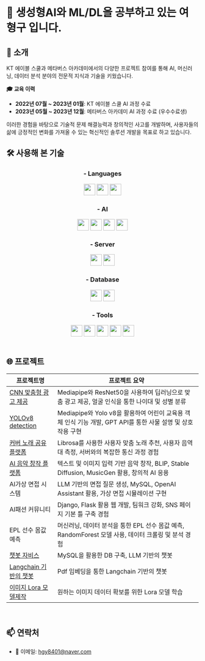 # 👋  생성형AI와 ML/DL을 공부하고 있는 여형구 입니다.
       
## 🌟 소개  
KT 에이블 스쿨과 메타버스 아카데미에서의 다양한 프로젝트 참여를 통해 AI, 머신러닝, 데이터 분석 분야의 전문적 지식과 기술을 키웠습니다. 
      
**🎓 교육 이력**  
- **2022년 07월 ~ 2023년 01월**: KT 에이블 스쿨 AI 과정 수료
- **2023년 05월 ~ 2023년 12월**: 메타버스 아카데미 AI 과정 수료 (우수수료생) 
 
이러한 경험을 바탕으로 기술적 문제 해결능력과 창의적인 사고를 개발하며, 사용자들의 삶에 긍정적인 변화를 가져올 수 있는 혁신적인 솔루션 개발을 목표로 하고 있습니다.
<br>

## 🛠 사용해 본 기술

<div align="center">

### - Languages
<img src="https://img.shields.io/badge/-Python-3776AB?style=flat-square&logo=python&logoColor=white" height="30"/> 
<img src="https://img.shields.io/badge/-HTML5-E34F26?style=flat-square&logo=html5&logoColor=white" height="30"/> 
<img src="https://img.shields.io/badge/-JavaScript-F7DF1E?style=flat-square&logo=javascript&logoColor=black" height="30"/>

### - AI
<img src="https://img.shields.io/badge/-TensorFlow-FF6F00?style=flat-square&logo=tensorflow&logoColor=white" height="30"/>
<img src="https://img.shields.io/badge/-PyTorch-EE4C2C?style=flat-square&logo=pytorch&logoColor=white" height="30"/>
<img src="https://img.shields.io/badge/-Yolov8-0078D4?style=flat-square&logo=yolo&logoColor=white" height="30"/>  <!-- Placeholder for Yolov8 -->
<img src="https://img.shields.io/badge/-OpenCV-5C3EE8?style=flat-square&logo=opencv&logoColor=white" height="30"/>

### - Server
<img src="https://img.shields.io/badge/-Flask-000000?style=flat-square&logo=flask&logoColor=white" height="30"/>
<img src="https://img.shields.io/badge/-FastAPI-009688?style=flat-square&logo=fastapi&logoColor=white" height="30"/>

### - Database
<img src="https://img.shields.io/badge/-SQLite-003B57?style=flat-square&logo=sqlite&logoColor=white" height="30"/>
<img src="https://img.shields.io/badge/-MySQL-4479A1?style=flat-square&logo=mysql&logoColor=white" height="30"/>

### - Tools
<img src="https://img.shields.io/badge/-Visual_Studio_Code-007ACC?style=flat-square&logo=visual-studio-code&logoColor=white" height="30"/>
<img src="https://img.shields.io/badge/-LoRA-FF6F00?style=flat-square&logo=some-lora-logo&logoColor=white" height="30"/>  <!-- Placeholder for LoRA -->
<img src="https://img.shields.io/badge/-PyCharm-000000?style=flat-square&logo=pycharm&logoColor=white" height="30"/>
<img src="https://img.shields.io/badge/-Git-F05032?style=flat-square&logo=git&logoColor=white" height="30"/>
<img src="https://img.shields.io/badge/-GitHub-181717?style=flat-square&logo=github&logoColor=white" height="30"/>

</div>

<br>


## 🌐 프로젝트 

| 프로젝트명 | 프로젝트 요약 |
| ---------- | ------------- |
| [CNN 맞춤형 광고 제공](https://github.com/wahoman/CNN-based_advertising_services.git) | Mediapipe와 ResNet50을 사용하여 딥러닝으로 맞춤 광고 제공, 얼굴 인식을 통한 나이대 및 성별 분류 |
| [YOLOv8 detection](https://github.com/wahoman/YOLO_v8-mediapipe_.git) | Mediapipe와 Yolo v8을 활용하여 어린이 교육용 객체 인식 기능 개발, GPT API를 통한 사물 설명 및 상호작용 구현 |
| [커버 노래 공유 플랫폼](https://github.com/wahoman/AI_music_PROJECT.git) | Librosa를 사용한 사용자 맞춤 노래 추천, 사용자 음역대 측정, 서버와의 복잡한 통신 과정 경험 |
| [AI 음악 창작 플랫폼](https://github.com/wahoman/singsongchanson-AI.git) | 텍스트 및 이미지 입력 기반 음악 창작, BLIP, Stable Diffusion, MusicGen 활용, 창의적 AI 응용 |
| AI가상 면접 시스템 | LLM 기반의 면접 질문 생성, MySQL, OpenAI Assistant 활용, 가상 면접 시뮬레이션 구현 |
| AI패션 커뮤니티 | Django, Flask 활용 웹 개발, 팀워크 강화, SNS 페이지 기본 틀 구축 경험 |
| EPL 선수 몸값 예측 | 머신러닝, 데이터 분석을 통한 EPL 선수 몸값 예측, RandomForest 모델 사용, 데이터 크롤링 및 분석 경험 |
| [챗봇 자비스](https://github.com/wahoman/Chatbot-Jarvis) | MySQL을 활용한 DB 구축, LLM 기반의 챗봇 |
| [Langchain 기반의 챗봇](https://github.com/wahoman/pdf_tokenize_Chatbot) | Pdf 임베딩을 통한 Langchain 기반의 챗봇 |
| [이미지 Lora 모델제작](https://github.com/wahoman/Lora) | 원하는 이미지 데이터 확보를 위한 Lora 모델 학습 |

<br>

## 📫 연락처
- 📧 이메일: [hgy8401@naver.com](mailto:hgy8401@naver.com)
